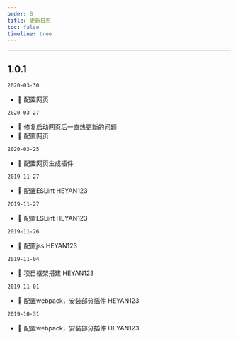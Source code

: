 ```yaml
---
order: 6
title: 更新日志
toc: false
timeline: true
---
```


---

## 1.0.1

`2020-03-30`

- 🔨 配置网页

`2020-03-27`

- 🐛 修复启动网页后一直热更新的问题
- 🔨 配置网页

`2020-03-25`

- 🔨 配置网页生成插件

`2019-11-27`

- 🔨 配置ESLint HEYAN123

`2019-11-27`

- 🔨 配置ESLint HEYAN123

`2019-11-26`

- 🔨 配置jss HEYAN123

`2019-11-04`

- 🔨 项目框架搭建 HEYAN123

`2019-11-01`

- 🔨 配置webpack，安装部分插件 HEYAN123

`2019-10-31`

- 🔨 配置webpack，安装部分插件 HEYAN123